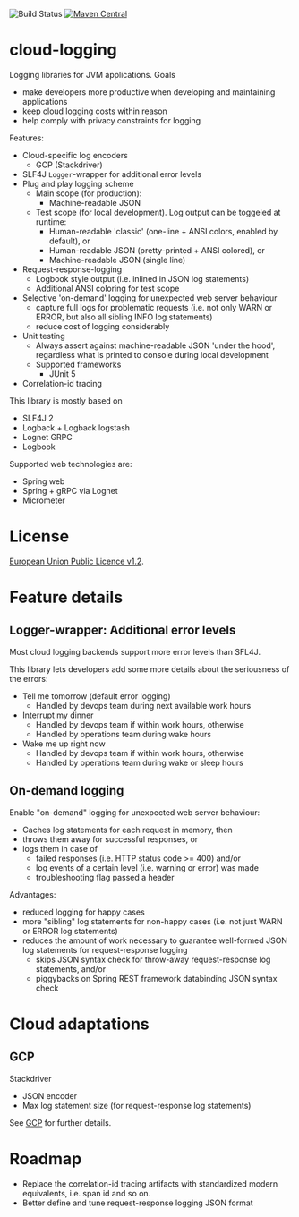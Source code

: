 ![Build Status](https://github.com/entur/cloud-logging/actions/workflows/gradle.yml/badge.svg)
[![Maven Central](https://img.shields.io/maven-central/v/no.entur.logging.cloud/api.svg)](https://mvnrepository.com/artifact/no.entur.logging.cloud)

# cloud-logging
Logging libraries for JVM applications. Goals

 * make developers more productive when developing and maintaining applications
 * keep cloud logging costs within reason
 * help comply with privacy constraints for logging

Features:

 * Cloud-specific log encoders
   * GCP (Stackdriver)
 * SLF4J `Logger`-wrapper for additional error levels
 * Plug and play logging scheme
   * Main scope (for production):
     * Machine-readable JSON
   * Test scope (for local development). Log output can be toggeled at runtime:
     * Human-readable 'classic' (one-line + ANSI colors, enabled by default), or
     * Human-readable JSON (pretty-printed + ANSI colored), or
     * Machine-readable JSON (single line)
 * Request-response-logging
     * Logbook style output (i.e. inlined in JSON log statements)
     * Additional ANSI coloring for test scope
 * Selective 'on-demand' logging for unexpected web server behaviour
     * capture full logs for problematic requests (i.e. not only WARN or ERROR, but also all sibling INFO log statements)
     * reduce cost of logging considerably
 * Unit testing
   * Always assert against machine-readable JSON 'under the hood', regardless what is printed to console during local development
   * Supported frameworks
     * JUnit 5
 * Correlation-id tracing

This library is mostly based on

 * SLF4J 2
 * Logback + Logback logstash
 * Lognet GRPC
 * Logbook

Supported web technologies are:

 * Spring web
 * Spring + gRPC via Lognet
 * Micrometer

# License
[European Union Public Licence v1.2](https://eupl.eu/).

# Feature details

## Logger-wrapper: Additional error levels
Most cloud logging backends support more error levels than SFL4J. 

This library lets developers add some more details about the seriousness of the errors:

* Tell me tomorrow (default error logging)
    * Handled by devops team during next available work hours
* Interrupt my dinner
    * Handled by devops team if within work hours, otherwise
    * Handled by operations team during wake hours
* Wake me up right now
    * Handled by devops team if within work hours, otherwise
    * Handled by operations team during wake or sleep hours

## On-demand logging
Enable "on-demand" logging for unexpected web server behaviour:

  * Caches log statements for each request in memory, then
  * throws them away for successful responses, or
  * logs them in case of
      * failed responses (i.e. HTTP status code >= 400) and/or
      * log events of a certain level (i.e. warning or error) was made
      * troubleshooting flag passed a header

Advantages:

  * reduced logging for happy cases
  * more "sibling" log statements for non-happy cases (i.e. not just WARN or ERROR log statements)
  * reduces the amount of work necessary to guarantee well-formed JSON log statements for request-response logging
      * skips JSON syntax check for throw-away request-response log statements, and/or
      * piggybacks on Spring REST framework databinding JSON syntax check 

# Cloud adaptations

## GCP
Stackdriver 

 * JSON encoder
 * Max log statement size (for request-response log statements)

See [GCP](gcp) for further details.

# Roadmap

 * Replace the correlation-id tracing artifacts with standardized modern equivalents, i.e. span id and so on.
 * Better define and tune request-response logging JSON format 



